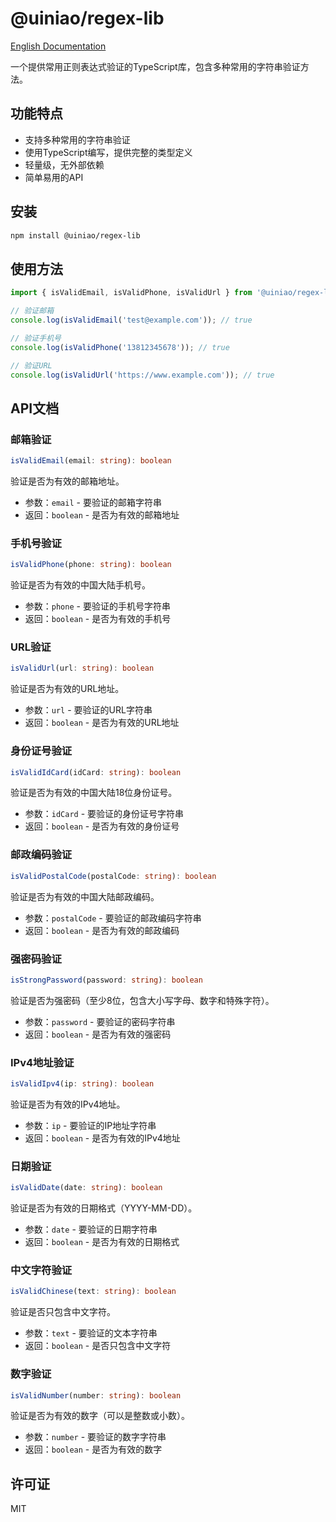 # @uiniao/regex-lib

[English Documentation](./README.md)

一个提供常用正则表达式验证的TypeScript库，包含多种常用的字符串验证方法。

## 功能特点

- 支持多种常用的字符串验证
- 使用TypeScript编写，提供完整的类型定义
- 轻量级，无外部依赖
- 简单易用的API

## 安装

```bash
npm install @uiniao/regex-lib
```

## 使用方法

```typescript
import { isValidEmail, isValidPhone, isValidUrl } from '@uiniao/regex-lib';

// 验证邮箱
console.log(isValidEmail('test@example.com')); // true

// 验证手机号
console.log(isValidPhone('13812345678')); // true

// 验证URL
console.log(isValidUrl('https://www.example.com')); // true
```

## API文档

### 邮箱验证

```typescript
isValidEmail(email: string): boolean
```

验证是否为有效的邮箱地址。

- 参数：`email` - 要验证的邮箱字符串
- 返回：`boolean` - 是否为有效的邮箱地址

### 手机号验证

```typescript
isValidPhone(phone: string): boolean
```

验证是否为有效的中国大陆手机号。

- 参数：`phone` - 要验证的手机号字符串
- 返回：`boolean` - 是否为有效的手机号

### URL验证

```typescript
isValidUrl(url: string): boolean
```

验证是否为有效的URL地址。

- 参数：`url` - 要验证的URL字符串
- 返回：`boolean` - 是否为有效的URL地址

### 身份证号验证

```typescript
isValidIdCard(idCard: string): boolean
```

验证是否为有效的中国大陆18位身份证号。

- 参数：`idCard` - 要验证的身份证号字符串
- 返回：`boolean` - 是否为有效的身份证号

### 邮政编码验证

```typescript
isValidPostalCode(postalCode: string): boolean
```

验证是否为有效的中国大陆邮政编码。

- 参数：`postalCode` - 要验证的邮政编码字符串
- 返回：`boolean` - 是否为有效的邮政编码

### 强密码验证

```typescript
isStrongPassword(password: string): boolean
```

验证是否为强密码（至少8位，包含大小写字母、数字和特殊字符）。

- 参数：`password` - 要验证的密码字符串
- 返回：`boolean` - 是否为有效的强密码

### IPv4地址验证

```typescript
isValidIpv4(ip: string): boolean
```

验证是否为有效的IPv4地址。

- 参数：`ip` - 要验证的IP地址字符串
- 返回：`boolean` - 是否为有效的IPv4地址

### 日期验证

```typescript
isValidDate(date: string): boolean
```

验证是否为有效的日期格式（YYYY-MM-DD）。

- 参数：`date` - 要验证的日期字符串
- 返回：`boolean` - 是否为有效的日期格式

### 中文字符验证

```typescript
isValidChinese(text: string): boolean
```

验证是否只包含中文字符。

- 参数：`text` - 要验证的文本字符串
- 返回：`boolean` - 是否只包含中文字符

### 数字验证

```typescript
isValidNumber(number: string): boolean
```

验证是否为有效的数字（可以是整数或小数）。

- 参数：`number` - 要验证的数字字符串
- 返回：`boolean` - 是否为有效的数字

## 许可证

MIT